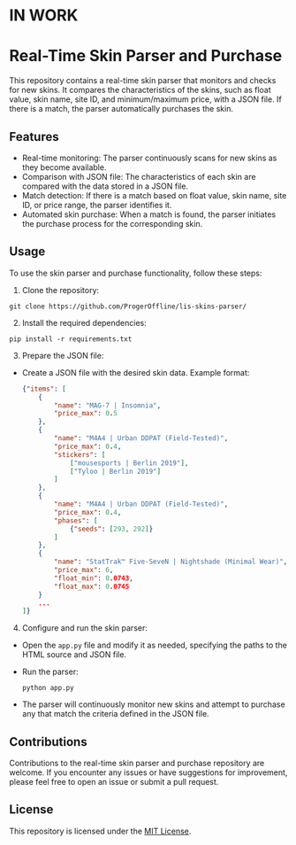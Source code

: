 # IN WORK

# Real-Time Skin Parser and Purchase

This repository contains a real-time skin parser that monitors and checks for new skins. It compares the characteristics of the skins, such as float value, skin name, site ID, and minimum/maximum price, with a JSON file. If there is a match, the parser automatically purchases the skin.

## Features

- Real-time monitoring: The parser continuously scans for new skins as they become available.
- Comparison with JSON file: The characteristics of each skin are compared with the data stored in a JSON file.
- Match detection: If there is a match based on float value, skin name, site ID, or price range, the parser identifies it.
- Automated skin purchase: When a match is found, the parser initiates the purchase process for the corresponding skin.

## Usage

To use the skin parser and purchase functionality, follow these steps:

1. Clone the repository:

```
git clone https://github.com/ProgerOffline/lis-skins-parser/
```

2. Install the required dependencies:

```
pip install -r requirements.txt
```

3. Prepare the JSON file:

- Create a JSON file with the desired skin data. Example format:

  ```json
  {"items": [
      {
          "name": "MAG-7 | Insomnia",
          "price_max": 0.5
      },
      {
          "name": "M4A4 | Urban DDPAT (Field-Tested)",
          "price_max": 0.4,
          "stickers": [
              ["mousesports | Berlin 2019"],
              ["Tyloo | Berlin 2019"]
          ]
      },
      {
          "name": "M4A4 | Urban DDPAT (Field-Tested)",
          "price_max": 0.4,
          "phases": [
              {"seeds": [293, 292]}
          ]
      },
      {
          "name": "StatTrak™ Five-SeveN | Nightshade (Minimal Wear)",
          "price_max": 6,
          "float_min": 0.0743,
          "float_max": 0.0745
      }
      ...
  ]}
  ```

4. Configure and run the skin parser:

- Open the `app.py` file and modify it as needed, specifying the paths to the HTML source and JSON file.
- Run the parser:

  ```
  python app.py
  ```

- The parser will continuously monitor new skins and attempt to purchase any that match the criteria defined in the JSON file.

## Contributions

Contributions to the real-time skin parser and purchase repository are welcome. If you encounter any issues or have suggestions for improvement, please feel free to open an issue or submit a pull request.

## License

This repository is licensed under the [MIT License](LICENSE).
